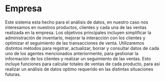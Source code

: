 # Empresa

Este sistema esta hecho para el análisis de datos, en nuestro caso nos interesamos en nuestros productos, clientes y cada una de las ventas realizada en la empresa. 
Los objetivos principales incluyen simplificar la administración de inventario, mejorar la interacción con los clientes y optimizar el seguimiento de las transacciones de venta.
Utilizaremos distintos métodos para regstrar, actualizar, borrar y consultar datos de cada uno de los agentes mencionados anteriormente, para gestionar la información de los clientes y realizar un seguimiento de las ventas. Esto incluye funciones para calcular totales de ventas de cada producto, para así realizar un análisis de datos optimo requerido en las distintas situaciones futuras.
